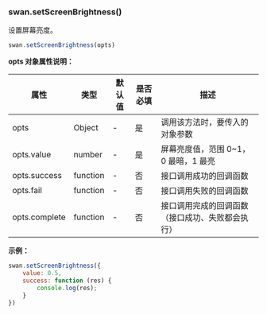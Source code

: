 ### swan.setScreenBrightness()

设置屏幕亮度。

```js
swan.setScreenBrightness(opts)
```

**opts 对象属性说明：**

|属性|类型|默认值|是否必填|描述|
|-|-|-|-|-|
|opts|Object|-|是|调用该方法时，要传入的对象参数|
|opts.value|number|-|是|屏幕亮度值，范围 0~1，0 最暗，1 最亮|
|opts.success|function|-|否|接口调用成功的回调函数|
|opts.fail|function|-|否|接口调用失败的回调函数|
|opts.complete|function|-|否|接口调用完成的回调函数（接口成功、失败都会执行）|

**示例：**

```js
swan.setScreenBrightness({
    value: 0.5,
    success: function (res) {
        console.log(res);
    }
})
```
